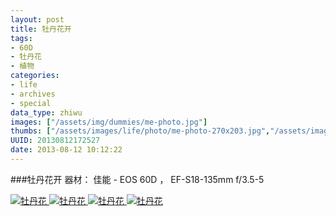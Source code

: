 ```yaml
---
layout: post
title: 牡丹花开
tags:
- 60D
- 牡丹花
- 植物
categories:
- life
- archives
- special
data_type: zhiwu
images: ["/assets/img/dummies/me-photo.jpg"]
thumbs: ["/assets/images/life/photo/me-photo-270x203.jpg","/assets/images/life/photo/mudanhua-270x203.jpg","/assets/images/life/photo/huaban-270x203.jpg"]
UUID: 20130812172527
date: 2013-08-12 10:12:22
---
```


###牡丹花开
器材： 佳能 - EOS 60D ， EF-S18-135mm f/3.5-5

<a href="{{site.aliyun_oss}}/assets/img/dummies/me-photo.jpg" alt="牡丹花" rel="prettyPhoto[{{page.UUID}}]">
<img src="{{site.aliyun_oss}}/assets/img/dummies/me-photo.jpg" alt="牡丹花" ></img>
</a>

<a href="{{site.aliyun_oss}}/assets/images/life/photo/mudanhua.jpg" alt="牡丹花" rel="prettyPhoto[{{page.UUID}}]">
<img src="{{site.aliyun_oss}}/assets/images/life/photo/mudanhua.jpg" alt="牡丹花" ></img>
</a>

<a href="{{site.aliyun_oss}}/assets/images/life/photo/mudanhua-2.jpg" alt="牡丹花" rel="prettyPhoto[{{page.UUID}}]">
<img src="{{site.aliyun_oss}}/assets/images/life/photo/mudanhua-2.jpg" alt="牡丹花" ></img>
</a>

<a href="{{site.aliyun_oss}}/assets/images/life/photo/huaban.jpg" alt="牡丹花" rel="prettyPhoto[{{page.UUID}}]">
<img src="{{site.aliyun_oss}}/assets/images/life/photo/huaban.jpg" alt="牡丹花" ></img>
</a>
